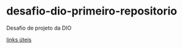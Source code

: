 # desafio-dio-primeiro-repositorio
Desafio de projeto da DIO

[links úteis](https://www.linkedin.com/in/thais-alessandra-de-souza-costa-49a73614b/)

